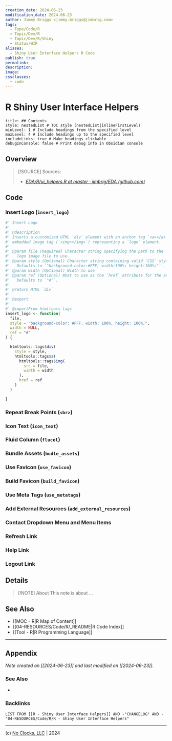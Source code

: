 ```yaml
---
creation_date: 2024-06-23
modification_date: 2024-06-23
author: Jimmy Briggs <jimmy.briggs@jimbrig.com>
tags:
  - Type/Code/R
  - Topic/Dev/R
  - Topic/Dev/R/Shiny
  - Status/WIP
aliases:
  - Shiny User Interface Helpers R Code
publish: true
permalink:
description:
image:
cssclasses:
  - code
---
```


# R Shiny User Interface Helpers

```table-of-contents
title: ## Contents 
style: nestedList # TOC style (nestedList|inlineFirstLevel)
minLevel: 1 # Include headings from the specified level
maxLevel: 4 # Include headings up to the specified level
includeLinks: true # Make headings clickable
debugInConsole: false # Print debug info in Obsidian console
```

## Overview

> [!SOURCE] Sources:
> - *[EDA/R/ui_helpers.R at master · jimbrig/EDA (github.com)](https://github.com/jimbrig/EDA/blob/master/R/ui_helpers.R)*

## Code

### Insert Logo (`insert_logo`)

```R
#' Insert Logo
#' 
#' @description
#' Inserts a customized HTML `div` element with an anchor tag `<a></a>` and an
#' embedded image tag (`<img></img>`) representing a `logo` element.
#'
#' @param file (Required) Character string specifying the path to the
#'   logo image file to use.
#' @param style (Optional) Character string containing valid `CSS` styles.
#'   Defaults to `"background-color:#FFF; width:100%; height:100%;"`.
#' @param width (Optional) Width to use
#' @param ref (Optional) What to use as the `href` attribute for the anchor tag.
#'   Defaults to `"#"`.
#'
#' @return HTML `div`
#' 
#' @export
#' 
#' @importFrom htmltools tags
insert_logo <- function(
  file,
  style = "background-color: #FFF; width: 100%; height: 100%;",
  width = NULL,
  ref = "#"
) {

  htmltools::tags$div(
    style = style,
    htmltools::tags$a(
      htmltools::tags$img(
        src = file,
        width = width
      ),
      href = ref
    )
  )

}

```

### Repeat Break Points (`<br>`)

### Icon Text (`icon_text`)

### Fluid Column (`flucol`)

### Bundle Assets (`budle_assets`)

### Use Favicon (`use_favicon`)

### Build Favicon (`build_favicon`)

### Use Meta Tags (`use_metatags`)

### Add External Resources (`add_external_resources`)

### Contact Dropdown Menu and Menu Items

### Refresh Link

### Help Link

### Logout Link



## Details

> [!NOTE] About
> This note is about ...

## See Also

- [[MOC - R|R Map of Content]]
- [[04-RESOURCES/Code/R/_README|R Code Index]]
- [[Tool - R|R Programming Language]]

***

## Appendix

*Note created on [[2024-06-23]] and last modified on [[2024-06-23]].*

### See Also

- 

### Backlinks

```dataview
LIST FROM [[R - Shiny User Interface Helpers]] AND -"CHANGELOG" AND -"04-RESOURCES/Code/R/R - Shiny User Interface Helpers"
```

***

(c) [No Clocks, LLC](https://github.com/noclocks) | 2024